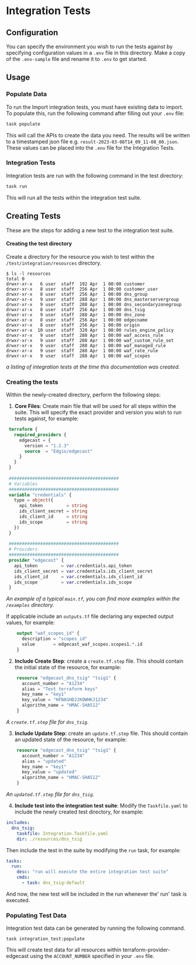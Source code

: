 # Integration Tests

## Configuration
You can specify the environment you wish to run the tests against by specifying configuration values in a `.env` file in this directory. Make a copy of the `.env-sample` file and rename it to `.env` to get started.

## Usage

### Populate Data
To run the Import integration tests, you must have existing data to import. To populate this, run the following command after filling out your `.env` file:

```bash
task populate
```

This will call the APIs to create the data you need. The results will be written to a timestamped json file e.g. `result-2023-03-08T14_09_11-08_00.json`. These values can be placed into the `.env` file for the Integration Tests.

### Integration Tests
Integration tests are run with the following command in the test directory:

```bash
task run
```

This will run all the tests within the integration test suite.

## Creating Tests
These are the steps for adding a new test to the integration test suite.


#### Creating the test directory

Create a directory for the resource you wish to test within the `/test/integration/resources` directory. 

```shell
$ ls -l resources
total 0
drwxr-xr-x   6 user  staff  192 Apr  1 00:00 customer
drwxr-xr-x   8 user  staff  256 Apr  1 00:00 customer_user
drwxr-xr-x   8 user  staff  256 Apr  1 00:00 dns_group
drwxr-xr-x   9 user  staff  288 Apr  1 00:00 dns_masterservergroup
drwxr-xr-x   9 user  staff  288 Apr  1 00:00 dns_secondaryzonegroup
drwxr-xr-x   8 user  staff  256 Apr  1 00:00 dns_tsig
drwxr-xr-x   9 user  staff  288 Apr  1 00:00 dns_zone
drwxr-xr-x   8 user  staff  256 Apr  1 00:00 edgecname
drwxr-xr-x   8 user  staff  256 Apr  1 00:00 origin
drwxr-xr-x  10 user  staff  320 Apr  1 00:00 rules_engine_policy
drwxr-xr-x   9 user  staff  288 Apr  1 00:00 waf_access_rule
drwxr-xr-x   9 user  staff  288 Apr  1 00:00 waf_custom_rule_set
drwxr-xr-x   9 user  staff  288 Apr  1 00:00 waf_managed_rule
drwxr-xr-x   9 user  staff  288 Apr  1 00:00 waf_rate_rule
drwxr-xr-x   9 user  staff  288 Apr  1 00:00 waf_scopes

```
_a listing of integration tests at the time this documentation was created._


### Creating the tests
Within the newly-created directory, perform the following steps:

   1. **Core Files**: Create main file that will be used for all steps within the suite. This will specify the exact provider and version you wish to run tests against, for example:
   ```terraform
    terraform {
      required_providers {
        edgecast = {
          version = "1.2.3"
          source  = "Edgio/edgecast"
        }
      }
    }
    
    ##########################################
    # Variables
    ##########################################
    variable "credentials" {
      type = object({
        api_token         = string
        ids_client_secret = string
        ids_client_id     = string
        ids_scope         = string
      })
    }
    
    ##########################################
    # Providers
    ##########################################
    provider "edgecast" {
      api_token         = var.credentials.api_token
      ids_client_secret = var.credentials.ids_client_secret
      ids_client_id     = var.credentials.ids_client_id
      ids_scope         = var.credentials.ids_scope
    }

   ```
_An example of a typical `main.tf`, you can find more examples within the `/examples` directory._ 

If applicable include an `outputs.tf` file declaring any expected output values, for example:
```terraform
    output "waf_scopes_id" {
      description = "scopes_id"
      value       = edgecast_waf_scopes.scopes1.*.id
    }
```

   2. **Include Create Step**: create a `create.tf.step` file. This should contain the initial state of the resource, for example:
```terraform
    resource "edgecast_dns_tsig" "tsig1" {
      account_number = "A1234"
      alias = "Test terraform keys"
      key_name = "key1"
      key_value = "HFNASHDJJKQWHKJ1234"
      algorithm_name = "HMAC-SHA512"
    }
```
_A `create.tf.step` file for `dns_tsig`._


3. **Include Update Step**: create an `update.tf.step` file. This should contain an updated state of the resource, for example:
```terraform
    resource "edgecast_dns_tsig" "tsig1" {
      account_number = "A1234"
      alias = "updated"
      key_name = "key1"
      key_value = "updated"
      algorithm_name = "HMAC-SHA512"
    }
```
_An `updated.tf.step` file for `dns_tsig`._

4. **Include test into the integration test suite**: Modify the `Taskfile.yaml` to include the newly created test directory, for example:
```yaml
includes:
  dns_tsig:
    taskfile: Integration.Taskfile.yaml
    dir: ./resources/dns_tsig
```
Then include the test in the suite by modifying the `run` task, for example:
```yaml
tasks:
  run:
    desc: "run will execute the entire integration test suite"
    cmds:
      - task: dns_tsig:default
```
And now, the new test will be included in the run whenever the' run' task is executed.


### Populating Test Data 

Integration test data can be generated by running the following command.

```shell
task integration_test:populate
```

This will create test data for all resources within terraform-provider-edgecast using the `ACCOUNT_NUMBER` specified in your `.env` file.